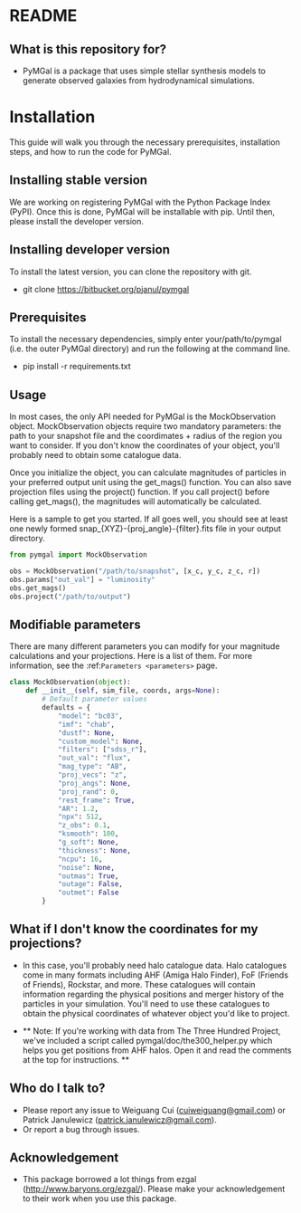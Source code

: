 # README


## What is this repository for?

* PyMGal is a package that uses simple stellar synthesis models to generate observed galaxies from hydrodynamical simulations.

Installation
==================

This guide will walk you through the necessary prerequisites, installation steps, and how to run the code for PyMGal.


Installing stable version
-------------
We are working on registering PyMGal with the Python Package Index (PyPI). Once this is done, PyMGal will be installable with pip. Until then, please install the developer version.

Installing developer version
-------------
To install the latest version, you can clone the repository with git. 

  * git clone https://bitbucket.org/pjanul/pymgal
  
Prerequisites
-------------

To install the necessary dependencies, simply enter your/path/to/pymgal (i.e. the outer PyMGal directory) and run the following at the command line.

  * pip install -r requirements.txt
  
 
Usage
-------------

In most cases, the only API needed for PyMGal is the MockObservation object. MockObservation objects require two mandatory parameters: the path to your snapshot file and the coordimates + radius of the region you want to consider. If you don't know the coordinates of your object, you'll probably need to obtain some catalogue data.

Once you initialize the object, you can calculate magnitudes of particles in your preferred output unit using the get_mags() function. You can also save projection files using the project() function. If you call project() before calling get_mags(), the magnitudes will automatically be calculated.

Here is a sample to get you started. If all goes well, you should see at least one newly formed snap_{XYZ}-{proj_angle}-{filter}.fits file in your output directory.



```python
from pymgal import MockObservation

obs = MockObservation("/path/to/snapshot", [x_c, y_c, z_c, r])   
obs.params["out_val"] = "luminosity"
obs.get_mags()
obs.project("/path/to/output")
```


Modifiable parameters
-------------

There are many different parameters you can modify for your magnitude calculations and your projections. Here is a list of them. For more information, see the :ref:`Parameters <parameters>` page.

```python 
class MockObservation(object):
    def __init__(self, sim_file, coords, args=None):
        # Default parameter values
        defaults = {
            "model": "bc03",
            "imf": "chab",
            "dustf": None,
            "custom_model": None,
            "filters": ["sdss_r"],
            "out_val": "flux",
            "mag_type": "AB",
            "proj_vecs": "z",
            "proj_angs": None,
            "proj_rand": 0,
            "rest_frame": True,
            "AR": 1.2,
            "npx": 512,
            "z_obs": 0.1,
            "ksmooth": 100,
            "g_soft": None,
            "thickness": None,
            "ncpu": 16,
            "noise": None,
            "outmas": True,
            "outage": False,
            "outmet": False
        }
```

## What if I don't know the coordinates for my projections?

* In this case, you'll probably need halo catalogue data. Halo catalogues come in many formats including AHF (Amiga Halo Finder), FoF (Friends of Friends), Rockstar, and more. These catalogues will contain information regarding the physical positions and merger history of the particles in your simulation. You'll need to use these catalogues to obtain the physical coordinates of whatever object you'd like to project.

* ** Note: If you're working with data from The Three Hundred Project, we've included a script called pymgal/doc/the300_helper.py which helps you get positions from AHF halos. Open it and read the comments at the top for instructions. **

## Who do I talk to?

*   Please report any issue to Weiguang Cui (cuiweiguang@gmail.com) or Patrick Janulewicz (patrick.janulewicz@gmail.com).
*   Or report a bug through issues.

## Acknowledgement

*  This package borrowed a lot things from ezgal (<http://www.baryons.org/ezgal/>). Please make your acknowledgement to their work when you use this package.

